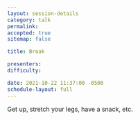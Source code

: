 ```yaml
---
layout: session-details
category: talk
permalink:
accepted: true
sitemap: false

title: Break

presenters:
difficulty:

date: 2021-10-22 11:37:00 -0500
schedule-layout: full
---
```

Get up, stretch your legs, have a snack, etc.
